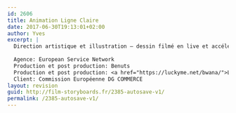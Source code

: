 ```yaml
---
id: 2606
title: Animation Ligne Claire
date: 2017-06-30T19:13:01+02:00
author: Yves
excerpt: |
  Direction artistique et illustration — dessin filmé en live et accéléré en post production
  
  Agence: European Service Network
  Production et post production: Benuts
  Production et post production: <a href="https://luckyme.net/bwana/">LuckyMe</a>
  Client: Commission Européenne DG COMMERCE
layout: revision
guid: http://film-storyboards.fr/2385-autosave-v1/
permalink: /2385-autosave-v1/
---
```

